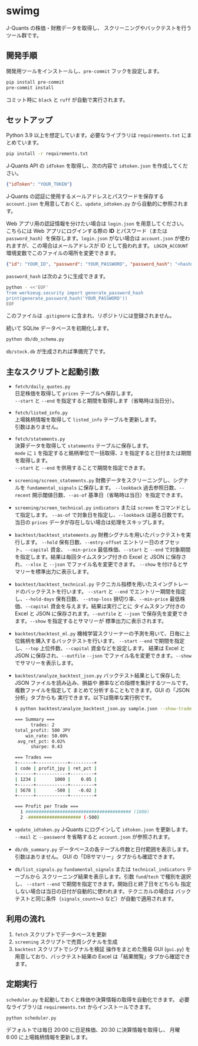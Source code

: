 # swimg

J-Quants の株価・財務データを取得し、
スクリーニングやバックテストを行うツール群です。

## 開発手順

開発用ツールをインストールし、`pre-commit` フックを設定します。

```bash
pip install pre-commit
pre-commit install
```

コミット時に `black` と `ruff` が自動で実行されます。

## セットアップ

Python 3.9 以上を想定しています。必要なライブラリは
`requirements.txt` にまとめています。

```bash
pip install -r requirements.txt
```

J‑Quants API の `idToken` を取得し、次の内容で `idtoken.json` を作成してください。

```json
{"idToken": "YOUR_TOKEN"}
```

J‑Quants の認証に使用するメールアドレスとパスワードを保存する
`account.json` を用意しておくと、`update_idtoken.py` から自動的に参照されます。

Web アプリ用の認証情報を分けたい場合は `login.json` を用意してください。
こちらには Web アプリにログインする際の **ID** とパスワード（または
`password_hash`）を保存します。`login.json` がない場合は `account.json`
が使われますが、この場合はメールアドレスが ID として扱われます。
`LOGIN_ACCOUNT` 環境変数でこのファイルの場所を変更できます。

```json
{"id": "YOUR_ID", "password": "YOUR_PASSWORD", "password_hash": "<hash>"}
```
`password_hash` は次のように生成できます。

```bash
python - <<'EOF'
from werkzeug.security import generate_password_hash
print(generate_password_hash('YOUR_PASSWORD'))
EOF
```

このファイルは `.gitignore` に含まれ、リポジトリには登録されません。

続いて SQLite データベースを初期化します。

```bash
python db/db_schema.py
```
`db/stock.db` が生成されれば準備完了です。

## 主なスクリプトと起動引数

* `fetch/daily_quotes.py`  
  日足株価を取得して `prices` テーブルへ保存します。  
  `--start` と `--end` を指定すると期間を取得します（省略時は当日分）。

* `fetch/listed_info.py`  
  上場銘柄情報を取得して `listed_info` テーブルを更新します。  
  引数はありません。

* `fetch/statements.py`  
  決算データを取得して `statements` テーブルに保存します。  
  `mode` に `1` を指定すると銘柄単位で一括取得、`2` を指定すると日付または期間を取得します。  
  `--start` と `--end` を併用することで期間を指定できます。
* `screening/screen_statements.py`
  財務データをスクリーニングし、シグナルを `fundamental_signals` に保存します。
  `--lookback` 過去参照日数、`--recent` 開示閾値日数、`--as-of` 基準日（省略時は当日）を指定できます。
* `screening/screen_technical.py`
  `indicators` または `screen` をコマンドとして指定します。
  `--as-of` で対象日を指定し、`--lookback` は遡る日数です。
  当日の `prices` データが存在しない場合は処理をスキップします。
* `backtest/backtest_statements.py`
  財務シグナルを用いたバックテストを実行します。
  `--hold` 保有日数、`--entry-offset` エントリー日のオフセット、`--capital` 資金、
  `--min-price` 最低株価、`--start` と `--end` で対象期間を指定します。結果は毎回タイムスタンプ付きの
  Excel と JSON に保存され、`--xlsx` と `--json` でファイル名を変更できます。
  `--show` を付けるとサマリーを標準出力に表示します。
* `backtest/backtest_technical.py`
  テクニカル指標を用いたスイングトレードのバックテストを行います。
  `--start` と `--end` でエントリー期間を指定し、`--hold-days` 保有日数、
  `--stop-loss` 損切り率、`--min-price` 最低株価、`--capital` 資金を与えます。結果は実行ごとに
  タイムスタンプ付きの Excel と JSON に保存されます。`--outfile` と
  `--json` で保存先を変更できます。`--show` を指定するとサマリーが
  標準出力に表示されます。
* `backtest/backtest_ml.py`
  機械学習スクリーナーの予測を用いて、日毎に上位銘柄を購入するバックテストを行います。
  `--start` `--end` で期間を指定し、`--top` 上位件数、`--capital` 資金などを設定します。
  結果は Excel と JSON に保存され、`--outfile` `--json` でファイル名を変更できます。`--show` でサマリーを表示します。
* `backtest/analyze_backtest_json.py`
  バックテスト結果として保存した JSON ファイルを読み込み、損益や
  勝率などの指標を集計するツールです。複数ファイルを指定して
  まとめて分析することもできます。GUI の「JSON分析」タブからも
  実行できます。以下は簡単な実行例です。

  ```bash
  $ python backtest/analyze_backtest_json.py sample.json --show-trades

  === Summary ===
        trades: 2
  total_profit: 500 JPY
      win_rate: 50.00%
   avg_ret_pct: 0.02%
        sharpe: 0.43

  === Trades ===
  +------+------------+---------+
  | code | profit_jpy | ret_pct |
  +------+------------+---------+
  | 1234 |       1000 |    0.05 |
  +------+------------+---------+
  | 5678 |       -500 |   -0.02 |
  +------+------------+---------+

  === Profit per Trade ===
    1 ######################################## (1000)
    2 -#################### (-500)
  ```
* `update_idtoken.py`
  J‑Quants にログインして `idtoken.json` を更新します。
  `--mail` と `--password` を省略すると `account.json` が参照されます。
* `db/db_summary.py`
  データベースの各テーブル件数と日付範囲を表示します。引数はありません。
  GUI の「DBサマリー」タブからも確認できます。
* `db/list_signals.py`
  `fundamental_signals` または `technical_indicators` テーブルから
  スクリーニング結果を表示します。引数 `fund`/`tech` で種別を選択し、
  `--start` `--end` で期間を指定できます。開始日と終了日をどちらも
  指定しない場合は当日の日付が自動的に使われます。テクニカルの場合は
  バックテストと同じ条件（`signals_count>=3` など）が自動で適用されます。

## 利用の流れ

1. `fetch` スクリプトでデータベースを更新
2. `screening` スクリプトで売買シグナルを生成
3. `backtest` スクリプトでシグナルを検証
操作をまとめた簡易 GUI (`gui.py`) を用意しており、バックテスト結果の Excel は「結果閲覧」タブから確認できます。



## 定期実行

`scheduler.py` を起動しておくと株価や決算情報の取得を自動化できます。
必要なライブラリは `requirements.txt` からインストールできます。

```bash
python scheduler.py
```

デフォルトでは毎日 20:00 に日足株価、20:30 に決算情報を取得し、
月曜 6:00 に上場銘柄情報を更新します。

